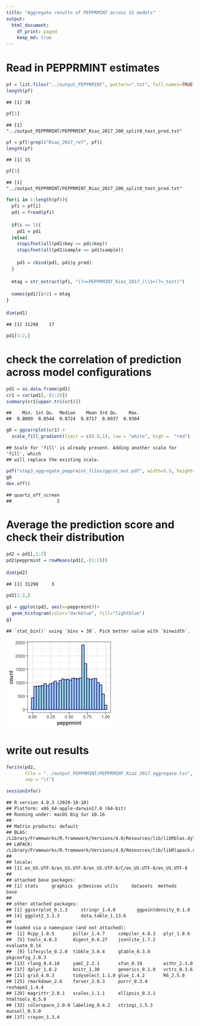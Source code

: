 ```yaml
---
title: "Aggregate results of PEPPRMINT across 15 models"
output:
  html_document:
    df_print: paged
    keep_md: true
---
```





# Read in PEPPRMINT estimates

```r
pf = list.files("../output_PEPPRMINT", pattern=".txt", full.names=TRUE)
length(pf)
```

```
## [1] 30
```

```r
pf[1]
```

```
## [1] "../output_PEPPRMINT/PEPPRMINT_Riaz_2017_200_split0_test_pred.txt"
```

```r
pf = pf[!grepl("Riaz_2017_ref", pf)]
length(pf)
```

```
## [1] 15
```

```r
pf[1]
```

```
## [1] "../output_PEPPRMINT/PEPPRMINT_Riaz_2017_200_split0_test_pred.txt"
```

```r
for(i in 1:length(pf)){
  pfi = pf[i]
  pdi = fread(pfi)
  
  if(i == 1){
    pd1 = pdi
  }else{
    stopifnot(all(pd1$key == pdi$key))
    stopifnot(all(pd1$sample == pdi$sample))
    
    pd1 = cbind(pd1, pdi$y_pred)
  }
  
  mtag = str_extract(pfi, "(?<=PEPPRMINT_Riaz_2017_)\\S+(?=_test)")

  names(pd1)[i+2] = mtag
}

dim(pd1)
```

```
## [1] 31298    17
```

```r
pd1[1:2,]
```

<div data-pagedtable="false">
  <script data-pagedtable-source type="application/json">
{"columns":[{"label":["key"],"name":[1],"type":["chr"],"align":["left"]},{"label":["sample"],"name":[2],"type":["chr"],"align":["left"]},{"label":["200_split0"],"name":[3],"type":["dbl"],"align":["right"]},{"label":["200_split1"],"name":[4],"type":["dbl"],"align":["right"]},{"label":["200_split2"],"name":[5],"type":["dbl"],"align":["right"]},{"label":["200_split3"],"name":[6],"type":["dbl"],"align":["right"]},{"label":["200_split4"],"name":[7],"type":["dbl"],"align":["right"]},{"label":["400_split0"],"name":[8],"type":["dbl"],"align":["right"]},{"label":["400_split1"],"name":[9],"type":["dbl"],"align":["right"]},{"label":["400_split2"],"name":[10],"type":["dbl"],"align":["right"]},{"label":["400_split3"],"name":[11],"type":["dbl"],"align":["right"]},{"label":["400_split4"],"name":[12],"type":["dbl"],"align":["right"]},{"label":["800_split0"],"name":[13],"type":["dbl"],"align":["right"]},{"label":["800_split1"],"name":[14],"type":["dbl"],"align":["right"]},{"label":["800_split2"],"name":[15],"type":["dbl"],"align":["right"]},{"label":["800_split3"],"name":[16],"type":["dbl"],"align":["right"]},{"label":["800_split4"],"name":[17],"type":["dbl"],"align":["right"]}],"data":[{"1":"10:100063709:G:A","2":"Pt65_pre","3":"0.5712","4":"0.7473","5":"0.6120","6":"0.6803","7":"0.7502","8":"0.5469","9":"0.6392","10":"0.5444","11":"0.5424","12":"0.6903","13":"0.5726","14":"0.6468","15":"0.7154","16":"0.5656","17":"0.9021"},{"1":"10:100065294:C:T","2":"Pt54_pre","3":"0.6042","4":"0.4370","5":"0.4723","6":"0.4327","7":"0.6748","8":"0.5073","9":"0.7216","10":"0.5030","11":"0.6115","12":"0.4562","13":"0.7116","14":"0.4200","15":"0.6684","16":"0.5558","17":"0.5793"}],"options":{"columns":{"min":{},"max":[10]},"rows":{"min":[10],"max":[10]},"pages":{}}}
  </script>
</div>

# check the correlation of prediction across model configurations

```r
pd1 = as.data.frame(pd1)
cr1 = cor(pd1[,-(1:2)])
summary(cr1[upper.tri(cr1)])
```

```
##    Min. 1st Qu.  Median    Mean 3rd Qu.    Max. 
##  0.8009  0.8544  0.8724  0.8717  0.8937  0.9304
```

```r
g0 = ggcorrplot(cr1) + 
  scale_fill_gradient(limit = c(0.8,1), low = "white", high =  "red")
```

```
## Scale for 'fill' is already present. Adding another scale for 'fill', which
## will replace the existing scale.
```

```r
pdf("step3_aggregate_pepprmint_files/ggcot_mut.pdf", width=5.5, height=5)
g0
dev.off()
```

```
## quartz_off_screen 
##                 2
```

# Average the prediction score and check their distribution

```r
pd2 = pd1[,1:2]
pd2$pepprmint = rowMeans(pd1[,-(1:2)])

dim(pd2)
```

```
## [1] 31298     3
```

```r
pd2[1:2,]
```

<div data-pagedtable="false">
  <script data-pagedtable-source type="application/json">
{"columns":[{"label":[""],"name":["_rn_"],"type":[""],"align":["left"]},{"label":["key"],"name":[1],"type":["chr"],"align":["left"]},{"label":["sample"],"name":[2],"type":["chr"],"align":["left"]},{"label":["pepprmint"],"name":[3],"type":["dbl"],"align":["right"]}],"data":[{"1":"10:100063709:G:A","2":"Pt65_pre","3":"0.6484467","_rn_":"1"},{"1":"10:100065294:C:T","2":"Pt54_pre","3":"0.5570467","_rn_":"2"}],"options":{"columns":{"min":{},"max":[10]},"rows":{"min":[10],"max":[10]},"pages":{}}}
  </script>
</div>

```r
g1 = ggplot(pd2, aes(x=pepprmint))+
  geom_histogram(color="darkblue", fill="lightblue")
g1
```

```
## `stat_bin()` using `bins = 30`. Pick better value with `binwidth`.
```

![](step3_aggregate_pepprmint_files/figure-html/unnamed-chunk-4-1.png)<!-- -->

# write out results

```r
fwrite(pd2, 
       file = "../output_PEPPRMINT/PEPPRMINT_Riaz_2017_aggregate.tsv", 
       sep = "\t")
```


```r
sessionInfo()
```

```
## R version 4.0.3 (2020-10-10)
## Platform: x86_64-apple-darwin17.0 (64-bit)
## Running under: macOS Big Sur 10.16
## 
## Matrix products: default
## BLAS:   /Library/Frameworks/R.framework/Versions/4.0/Resources/lib/libRblas.dylib
## LAPACK: /Library/Frameworks/R.framework/Versions/4.0/Resources/lib/libRlapack.dylib
## 
## locale:
## [1] en_US.UTF-8/en_US.UTF-8/en_US.UTF-8/C/en_US.UTF-8/en_US.UTF-8
## 
## attached base packages:
## [1] stats     graphics  grDevices utils     datasets  methods   base     
## 
## other attached packages:
## [1] ggcorrplot_0.1.3     stringr_1.4.0        ggpointdensity_0.1.0
## [4] ggplot2_3.3.3        data.table_1.13.6   
## 
## loaded via a namespace (and not attached):
##  [1] Rcpp_1.0.5       pillar_1.4.7     compiler_4.0.3   plyr_1.8.6      
##  [5] tools_4.0.3      digest_0.6.27    jsonlite_1.7.2   evaluate_0.14   
##  [9] lifecycle_0.2.0  tibble_3.0.4     gtable_0.3.0     pkgconfig_2.0.3 
## [13] rlang_0.4.10     yaml_2.2.1       xfun_0.19        withr_2.3.0     
## [17] dplyr_1.0.2      knitr_1.30       generics_0.1.0   vctrs_0.3.6     
## [21] grid_4.0.3       tidyselect_1.1.0 glue_1.4.2       R6_2.5.0        
## [25] rmarkdown_2.6    farver_2.0.3     purrr_0.3.4      reshape2_1.4.4  
## [29] magrittr_2.0.1   scales_1.1.1     ellipsis_0.3.1   htmltools_0.5.0 
## [33] colorspace_2.0-0 labeling_0.4.2   stringi_1.5.3    munsell_0.5.0   
## [37] crayon_1.3.4
```
